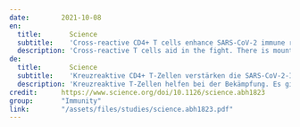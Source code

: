 ```yaml
---
date:        2021-10-08
en:
  title:       Science
  subtitle:    'Cross-reactive CD4+ T cells enhance SARS-CoV-2 immune responses upon infection and vaccination'
  description: 'Cross-reactive T cells aid in the fight. There is mounting evidence that immunological memory after infection with seasonal human coronaviruses (hCoVs) contributes to cross-protection against severe acute respiratory syndrome coronavirus 2 (SARS-CoV-2). Loyal et al. identified a universal immunodominant coronavirus peptide found within the fusion peptide domain of coronavirus spike protein. This peptide is recognized by CD4+ T cells in 20% of unexposed individuals, more than 50% of SARS-CoV-2 convalescents, and 97% of subjects treated with the Pfizer–BioNTech COVID-19 vaccine. Although ubiquitous, these coronavirus-reactive T cells decreased with age, which may explain in part the increased susceptibility of elderly people to COVID-19.'
de: 
  title:       Science
  subtitle:    'Kreuzreaktive CD4+ T-Zellen verstärken die SARS-CoV-2-Immunantwort bei Infektion und Impfung'
  description: 'Kreuzreaktive T-Zellen helfen bei der Bekämpfung. Es gibt immer mehr Hinweise darauf, dass das immunologische Gedächtnis nach einer Infektion mit saisonalen humanen Coronaviren (hCoVs) zum Kreuzschutz gegen das schwere akute respiratorische Syndrom Coronavirus 2 (SARS-CoV-2) beiträgt. Loyal et al. identifizierten ein universelles, immundominantes Coronavirus-Peptid, das sich in der Fusionspeptiddomäne des Coronavirus-Spike-Proteins befindet. Dieses Peptid wird von CD4+ T-Zellen bei 20 % der nicht exponierten Personen, bei mehr als 50 % der SARS-CoV-2-Rekonvaleszenten und bei 97 % der mit dem Impfstoff COVID-19 von Pfizer-BioNTech behandelten Personen erkannt. Obwohl diese Coronavirus-reaktiven T-Zellen ubiquitär vorhanden sind, nehmen sie mit zunehmendem Alter ab, was zum Teil die erhöhte Anfälligkeit älterer Menschen für COVID-19 erklären könnte.'
credit:      https://www.science.org/doi/10.1126/science.abh1823
group:       "Immunity"
link:        "/assets/files/studies/science.abh1823.pdf"
---
```

<object data="{{ page.link }}" style='height:calc(100vh - 400px); width: 100%' type='application/pdf'></object>
<br/>
